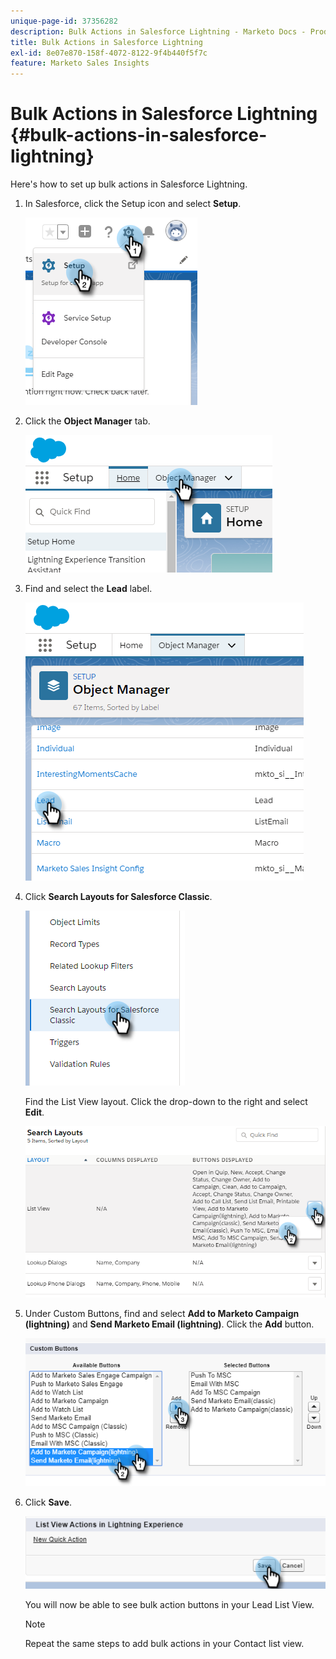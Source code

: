 ```yaml
---
unique-page-id: 37356282
description: Bulk Actions in Salesforce Lightning - Marketo Docs - Product Documentation
title: Bulk Actions in Salesforce Lightning
exl-id: 8e07e870-158f-4072-8122-9f4b440f5f7c
feature: Marketo Sales Insights
---
```

# Bulk Actions in Salesforce Lightning {#bulk-actions-in-salesforce-lightning}

Here's how to set up bulk actions in Salesforce Lightning.

1. In Salesforce, click the Setup icon and select **Setup**.

   ![](assets/bulk-actions-in-salesforce-lightning-1.png)

1. Click the **Object Manager** tab.

   ![](assets/bulk-actions-in-salesforce-lightning-2.png)

1. Find and select the **Lead** label.

   ![](assets/bulk-actions-in-salesforce-lightning-3.png)

1. Click **Search Layouts for Salesforce Classic**.

   ![](assets/bulk-actions-in-salesforce-lightning-4.png)

   Find the List View layout. Click the drop-down to the right and select **Edit**.

   ![](assets/bulk-actions-in-salesforce-lightning-5.png)

1. Under Custom Buttons, find and select **Add to Marketo Campaign (lightning)** and **Send Marketo Email (lightning)**. Click the **Add** button.

   ![](assets/bulk-actions-in-salesforce-lightning-6.png)

1. Click **Save**.

   ![](assets/bulk-actions-in-salesforce-lightning-7.png)

   You will now be able to see bulk action buttons in your Lead List View.

   >[!NOTE]
   >
   >Repeat the same steps to add bulk actions in your Contact list view.
